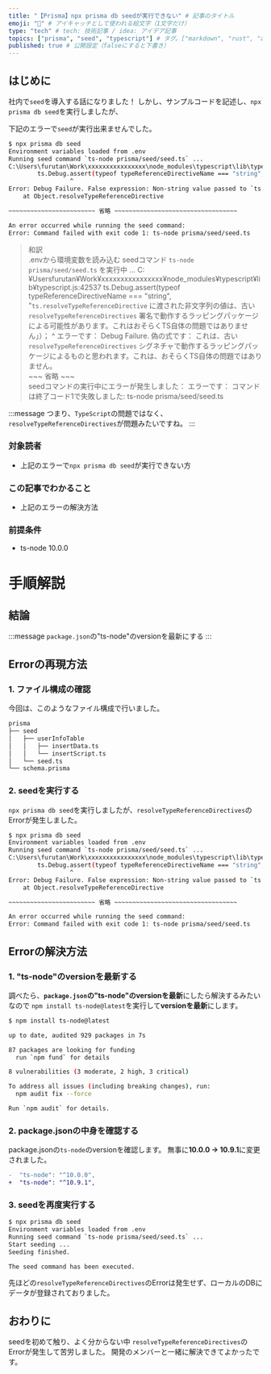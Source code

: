 ```yaml
---
title: "【Prisma】npx prisma db seedが実行できない" # 記事のタイトル
emoji: "🥝" # アイキャッチとして使われる絵文字（1文字だけ）
type: "tech" # tech: 技術記事 / idea: アイデア記事
topics: ["prisma", "seed", "typescript"] # タグ。["markdown", "rust", "aws"]のように指定する
published: true # 公開設定（falseにすると下書き）
---
```

## はじめに
社内で`seed`を導入する話になりました！
しかし、サンプルコードを記述し、`npx prisma db seed`を実行しましたが、

下記のエラーで`seed`が実行出来ませんでした。
```bash
$ npx prisma db seed
Environment variables loaded from .env
Running seed command `ts-node prisma/seed/seed.ts` ...
C:\Users\furutan\Work\xxxxxxxxxxxxxxxx\node_modules\typescript\lib\typescript.js:42537
        ts.Debug.assert(typeof typeReferenceDirectiveName === "string", "Non-string value passed to `ts.resolveTypeReferenceDirective`, likely by a wrapping package working with an outdated `resolveTypeReferenceDirectives` signature. This is probably not a problem in TS itself.");
                 ^
Error: Debug Failure. False expression: Non-string value passed to `ts.resolveTypeReferenceDirective`, likely by a wrapping package working with an outdated `resolveTypeReferenceDirectives` signature. This is probably not a problem in TS itself.
    at Object.resolveTypeReferenceDirective 

~~~~~~~~~~~~~~~~~~~~~~~~ 省略 ~~~~~~~~~~~~~~~~~~~~~~~~~~~~~~~~~~

An error occurred while running the seed command:
Error: Command failed with exit code 1: ts-node prisma/seed/seed.ts

```
> 和訳<br>.envから環境変数を読み込む
seedコマンド `ts-node prisma/seed/seed.ts` を実行中 ...
C:¥Usersfurutan¥Work¥xxxxxxxxxxxxxxxx¥node_modules¥typescript¥lib¥typescript.js:42537
        ts.Debug.assert(typeof typeReferenceDirectiveName === "string", "`ts.resolveTypeReferenceDirective` に渡された非文字列の値は、古い `resolveTypeReferenceDirectives` 署名で動作するラッピングパッケージによる可能性があります。これはおそらくTS自体の問題ではありません」）；
                 ^
エラーです： Debug Failure. 偽の式です： これは、古い `resolveTypeReferenceDirectives` シグネチャで動作するラッピングパッケージによるものと思われます。これは、おそらくTS自体の問題ではありません。<br>~~~ 省略 ~~~<br>seedコマンドの実行中にエラーが発生しました：
エラーです： コマンドは終了コード1で失敗しました: ts-node prisma/seed/seed.ts

:::message
つまり、`TypeScript`の問題ではなく、`resolveTypeReferenceDirectives`が問題みたいですね。
:::


### 対象読者
- 上記のエラーで`npx prisma db seed`が実行できない方

### この記事でわかること
- 上記のエラーの解決方法


### 前提条件
- ts-node 10.0.0

# 手順解説

## 結論
:::message
`package.json`の"ts-node"のversionを最新にする
:::
## Errorの再現方法
### 1. ファイル構成の確認
今回は、このようなファイル構成で行いました。
```bash
prisma
├── seed
│   ├── userInfoTable
│   │   ├── insertData.ts
│   │   └── insertScript.ts
│   └── seed.ts
└── schema.prisma
```

### 2. seedを実行する
`npx prisma db seed`を実行しましたが、`resolveTypeReferenceDirectives`のErrorが発生しました。

```bash
$ npx prisma db seed
Environment variables loaded from .env
Running seed command `ts-node prisma/seed/seed.ts` ...
C:\Users\furutan\Work\xxxxxxxxxxxxxxxx\node_modules\typescript\lib\typescript.js:42537
        ts.Debug.assert(typeof typeReferenceDirectiveName === "string", "Non-string value passed to `ts.resolveTypeReferenceDirective`, likely by a wrapping package working with an outdated `resolveTypeReferenceDirectives` signature. This is probably not a problem in TS itself.");
                 ^
Error: Debug Failure. False expression: Non-string value passed to `ts.resolveTypeReferenceDirective`, likely by a wrapping package working with an outdated `resolveTypeReferenceDirectives` signature. This is probably not a problem in TS itself.
    at Object.resolveTypeReferenceDirective 

~~~~~~~~~~~~~~~~~~~~~~~~ 省略 ~~~~~~~~~~~~~~~~~~~~~~~~~~~~~~~~~~

An error occurred while running the seed command:
Error: Command failed with exit code 1: ts-node prisma/seed/seed.ts
```

## Errorの解決方法
### 1. "ts-node"のversionを最新する
調べたら、**`package.json`の"ts-node"のversionを最新**にしたら解決するみたいなので
`npm install ts-node@latest`を実行して**versionを最新**にします。
```bash
$ npm install ts-node@latest

up to date, audited 929 packages in 7s

87 packages are looking for funding
  run `npm fund` for details

8 vulnerabilities (3 moderate, 2 high, 3 critical)

To address all issues (including breaking changes), run:
  npm audit fix --force

Run `npm audit` for details.
```
### 2. package.jsonの中身を確認する
package.jsonの`ts-node`のversionを確認します。
無事に**10.0.0 -> 10.9.1**に変更されました。
```diff json: package.json
-  "ts-node": "^10.0.0",
+  "ts-node": "^10.9.1",
```

### 3. seedを再度実行する
```bash
$ npx prisma db seed
Environment variables loaded from .env
Running seed command `ts-node prisma/seed/seed.ts` ...
Start seeding ...
Seeding finished.

The seed command has been executed.
```

先ほどの`resolveTypeReferenceDirectives`のErrorは発生せず、ローカルのDBにデータが登録されておりました。

## おわりに
seedを初めて触り、よく分からない中
`resolveTypeReferenceDirectives`のErrorが発生して苦労しました。
開発のメンバーと一緒に解決できてよかったです。

